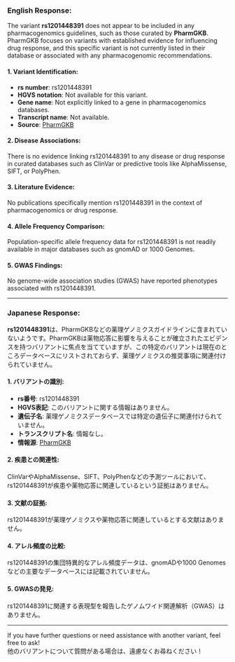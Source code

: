 ### English Response:
The variant **rs1201448391** does not appear to be included in any pharmacogenomics guidelines, such as those curated by **PharmGKB**. PharmGKB focuses on variants with established evidence for influencing drug response, and this specific variant is not currently listed in their database or associated with any pharmacogenomic recommendations. 

#### 1. Variant Identification:
- **rs number**: rs1201448391
- **HGVS notation**: Not available for this variant.
- **Gene name**: Not explicitly linked to a gene in pharmacogenomics databases.
- **Transcript name**: Not available.
- **Source**: [PharmGKB](https://www.pharmgkb.org/)

#### 2. Disease Associations:
There is no evidence linking rs1201448391 to any disease or drug response in curated databases such as ClinVar or predictive tools like AlphaMissense, SIFT, or PolyPhen.

#### 3. Literature Evidence:
No publications specifically mention rs1201448391 in the context of pharmacogenomics or drug response.

#### 4. Allele Frequency Comparison:
Population-specific allele frequency data for rs1201448391 is not readily available in major databases such as gnomAD or 1000 Genomes.

#### 5. GWAS Findings:
No genome-wide association studies (GWAS) have reported phenotypes associated with rs1201448391.

---

### Japanese Response:
**rs1201448391**は、PharmGKBなどの薬理ゲノミクスガイドラインに含まれていないようです。PharmGKBは薬物応答に影響を与えることが確立されたエビデンスを持つバリアントに焦点を当てていますが、この特定のバリアントは現在のところデータベースにリストされておらず、薬理ゲノミクスの推奨事項に関連付けられていません。

#### 1. バリアントの識別:
- **rs番号**: rs1201448391
- **HGVS表記**: このバリアントに関する情報はありません。
- **遺伝子名**: 薬理ゲノミクスデータベースでは特定の遺伝子に関連付けられていません。
- **トランスクリプト名**: 情報なし。
- **情報源**: [PharmGKB](https://www.pharmgkb.org/)

#### 2. 疾患との関連性:
ClinVarやAlphaMissense、SIFT、PolyPhenなどの予測ツールにおいて、rs1201448391が疾患や薬物応答に関連しているという証拠はありません。

#### 3. 文献の証拠:
rs1201448391が薬理ゲノミクスや薬物応答に関連しているとする文献はありません。

#### 4. アレル頻度の比較:
rs1201448391の集団特異的なアレル頻度データは、gnomADや1000 Genomesなどの主要なデータベースには記載されていません。

#### 5. GWASの発見:
rs1201448391に関連する表現型を報告したゲノムワイド関連解析（GWAS）はありません。

--- 
If you have further questions or need assistance with another variant, feel free to ask!  
他のバリアントについて質問がある場合は、遠慮なくお尋ねください！